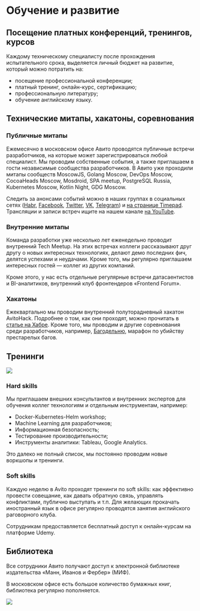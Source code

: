 # Обучение и развитие 

## Посещение платных конференций, тренингов, курсов
Каждому техническому специалисту после прохождения испытательного срока, выделяется личный бюджет на развитие, который можно потратить на:

- посещение профессиональной конференции;
- платный тренинг, онлайн-курс, сертификацию;
- профессиональную литературу;
- обучение английскому языку.

## Технические митапы, хакатоны, соревнования

### Публичные митапы
Ежемесячно в московском офисе Авито проводятся публичные встречи разработчиков, на которые может зарегистрироваться любой специалист. Мы проводим собственные события, а также приглашаем в гости независимые сообщества разработчиков. В Авито уже проходили митапы сообществ MoscowJS, Golang Moscow, DevOps Moscow, CocoaHeads Moscow, Mosdroid, SPA meetup, PostgreSQL Russia, Kubernetes Moscow, Kotlin Night, GDG Moscow.

Следить за анонсами событий можно в наших группах в социальных сетях ([Habr](https://habrahabr.ru/company/avito/), [Facebook](https://www.facebook.com/AvitoTech/), [Twitter](https://twitter.com/AvitoTech), [VK](https://vk.com/avitotech), [Telegram](https://t.me/avitotech)) и [на странице Timepad](https://avitotech.timepad.ru/). Трансляции и записи встреч ищите на нашем канале [на YouTube](https://www.youtube.com/c/AvitoTech). 

### Внутренние митапы
Команда разработки уже несколько лет еженедельно проводит внутренний Tech Meetup. На этих встречах коллеги рассказывают друг другу о новых интересных технологиях, делают демо последних фич, делятся успехами и неудачами. Кроме того, мы регулярно приглашаем интересных гостей — коллег из других компаний.

Кроме этого, у нас есть отдельные регулярные встречи датасаентистов и BI-аналитиков, внутренний клуб фронтендеров «Frontend Forum».

### Хакатоны
Ежеквартально мы проводим внутренний полуторадневный хакатон AvitoHack. Подробнее о том, как они проходят, можно прочитать в [статье на Хабре](https://habrahabr.ru/company/avito/blog/342466/). Кроме того, мы проводим и другие соревнования среди разработчиков, например, [Багодельню](https://habr.com/company/avito/blog/351736/), марафон по убийству престарелых багов.

## Тренинги

![](https://scontent.fhrk1-1.fna.fbcdn.net/v/t1.0-9/33222856_976195739224441_2103801021691068416_o.jpg?_nc_cat=0&oh=1363e1273a781bf3347a79b418549ab9&oe=5B965381) 

### Hard skills
Мы приглашаем внешних консультантов и внутренних экспертов для обучения коллег технологиям и отдельным инструментам, например:

- Docker-Kubernetes-Helm workshop;
- Machine Learning для разработчиков;
- Информационная безопасность;
- Тестирование производительности;
- Инструменты аналитики: Tableau, Google Analytics.

Это далеко не полный список, мы постоянно проводим новые воркшопы и тренинги. 

### Soft skills
Каждую неделю в Avito проходят тренинги по soft skills: как эффективно провести совещание, как давать обратную связь, управлять конфликтами, публично выступать и т.п. Для желающих прокачать иностранный язык в офисе регулярно проводятся занятия английского раговорного клуба.

Сотрудникам предоставляется бесплатный доступ к онлайн-курсам на платформе Udemy.

## Библиотека

Все сотрудники Авито получают доступ к электронной библиотеке издательства «Манн, Иванов и Фербер» (МИФ).

В московском офисе есть большое количество бумажных книг, библиотека регулярно пополняется.

![](https://habrastorage.org/getpro/habr/post_images/f84/332/9a8/f843329a869795ce024ab5294c706cae.jpg)

